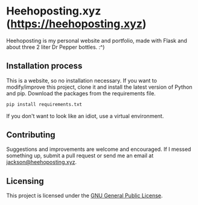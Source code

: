 # Heehoposting.xyz (https://heehoposting.xyz)

Heehoposting is my personal website and portfolio, made with Flask and about three 2 liter Dr Pepper bottles. :^)

## Installation process

This is a website, so no installation necessary. If you want to modify/improve this project, clone it and install the latest version of Python and pip. Download the packages from the requirements file.

```bash
pip install requirements.txt
```

If you don't want to look like an idiot, use a virtual environment.

## Contributing

Suggestions and improvements are welcome and encouraged. If I messed something up, submit a pull request or send me an email at jackson@heehoposting.xyz.

## Licensing
This project is licensed under the [GNU General Public License](https://www.gnu.org/licenses/gpl-3.0.en.html).
